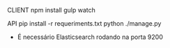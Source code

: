 CLIENT
npm install
gulp watch

API
pip install -r requeriments.txt
python ./manage.py

* É necessário Elasticsearch rodando na porta 9200